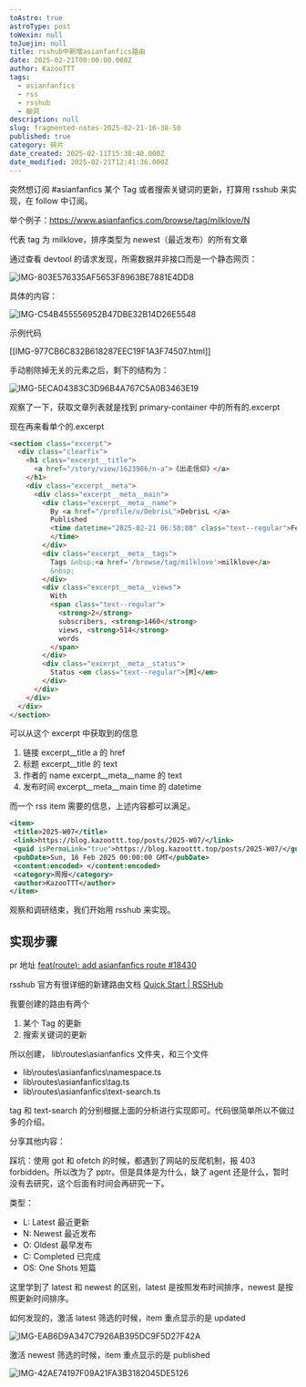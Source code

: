 ```yaml
---
toAstro: true
astroType: post
toWexin: null
toJuejin: null
title: rsshub中新增asianfanfics路由
date: 2025-02-21T00:00:00.000Z
author: KazooTTT
tags:
  - asianfanfics
  - rss
  - rsshub
  - 脑洞
description: null
slug: fragmented-notes-2025-02-21-16-38-50
published: true
category: 碎片
date_created: 2025-02-11T15:38:40.000Z
date_modified: 2025-02-21T12:41:36.000Z
---
```


突然想订阅 #asianfanfics 某个 Tag 或者搜索关键词的更新，打算用 rsshub 来实现，在 follow 中订阅。

举个例子：<https://www.asianfanfics.com/browse/tag/milklove/N>

代表 tag 为 milklove，排序类型为 newest（最近发布）的所有文章

通过查看 devtool 的请求发现，所需数据并非接口而是一个静态网页：

![IMG-803E576335AF5653F8963BE7881E4DD8](/mdImages/IMG-803E576335AF5653F8963BE7881E4DD8.png)

具体的内容：

![IMG-C54B455556952B47DBE32B14D26E5548](/mdImages/IMG-C54B455556952B47DBE32B14D26E5548.png)

示例代码

[[IMG-977CB6C832B618287EEC19F1A3F74507.html]]

手动剔除掉无关的元素之后，剩下的结构为：

![IMG-5ECA04383C3D96B4A767C5A0B3463E19](/mdImages/IMG-5ECA04383C3D96B4A767C5A0B3463E19.png)

观察了一下，获取文章列表就是找到 primary-container 中的所有的.excerpt

现在再来看单个的.excerpt

``` html
<section class="excerpt">
  <div class="clearfix">
    <h1 class="excerpt__title">
      <a href="/story/view/1623986/n-a">《出走信仰》</a>
    </h1>
    <div class="excerpt__meta">
      <div class="excerpt__meta__main">
        <div class="excerpt__meta__name">
          By <a href="/profile/u/DebrisL">DebrisL </a>
          Published
          <time datetime="2025-02-21 06:58:08" class="text--regular">Feb 21, 2025 06:58:08
          </time>
        </div>
        <div class="excerpt__meta__tags">
          Tags &nbsp;<a href='/browse/tag/milklove'>milklove</a>
          &nbsp;
        </div>
        <div class="excerpt__meta__views">
          With
          <span class="text--regular">
            <strong>2</strong>
            subscribers, <strong>1460</strong>
            views, <strong>514</strong>
            words
          </span>
        </div>
        <div class="excerpt__meta__status">
          Status <em class="text--regular">[M]</em>
        </div>
      </div>
    </div>
  </div>
</section>
```

可以从这个 excerpt 中获取到的信息

1. 链接
 excerpt__title a 的 href
2. 标题
 excerpt__title 的 text
3. 作者的 name
 excerpt__meta__name 的 text
4. 发布时间
 excerpt__meta__main time 的 datetime

而一个 rss item 需要的信息，上述内容都可以满足。

``` xml
<item>
 <title>2025-W07</title>
 <link>https://blog.kazoottt.top/posts/2025-W07/</link>
 <guid isPermaLink="true">https://blog.kazoottt.top/posts/2025-W07/</guid>
 <pubDate>Sun, 16 Feb 2025 00:00:00 GMT</pubDate>
 <content:encoded> </content:encoded>
 <category>周报</category>
 <author>KazooTTT</author>
</item>
```

观察和调研结束，我们开始用 rsshub 来实现。

## 实现步骤

pr 地址 [feat(route): add asianfanfics route #18430](<https://github.com/DIYgod/RSSHub/pull/18430>)

rsshub 官方有很详细的新建路由文档 [Quick Start \| RSSHub](<https://docs.rsshub.app/joinus/>)

我要创建的路由有两个

1. 某个 Tag 的更新
2. 搜索关键词的更新

所以创建， lib\routes\asianfanfics 文件夹，和三个文件

- lib\routes\asianfanfics\namespace.ts
- lib\routes\asianfanfics\tag.ts
- lib\routes\asianfanfics\text-search.ts

tag 和 text-search 的分别根据上面的分析进行实现即可。代码很简单所以不做过多的介绍。

分享其他内容：

踩坑：使用 got 和 ofetch 的时候，都遇到了网站的反爬机制，报 403 forbidden。所以改为了 pptr。但是具体是为什么，缺了 agent 还是什么，暂时没有去研究，这个后面有时间会再研究一下。

类型：

- L: Latest 最近更新
- N: Newest 最近发布
- O: Oldest 最早发布
- C: Completed 已完成
- OS: One Shots 短篇

这里学到了 latest 和 newest 的区别，latest 是按照发布时间排序，newest 是按照更新时间排序。

如何发现的，激活 latest 筛选的时候，item 重点显示的是 updated

![IMG-EAB6D9A347C7926AB395DC9F5D27F42A](/mdImages/IMG-EAB6D9A347C7926AB395DC9F5D27F42A.png)

激活 newest 筛选的时候，item 重点显示的是 published

![IMG-42AE74197F09A21FA3B3182045DE5126](/mdImages/IMG-42AE74197F09A21FA3B3182045DE5126.png)

